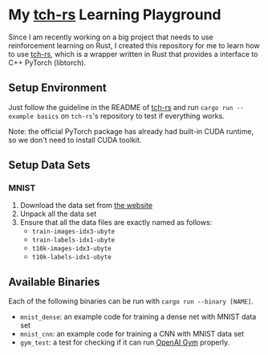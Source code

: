 # My [tch-rs](https://github.com/LaurentMazare/tch-rs) Learning Playground

Since I am recently working on a big project that needs to use reinforcement learning on Rust, I created this repository for me to learn how to use [tch-rs](https://github.com/LaurentMazare/tch-rs), which is a wrapper written in Rust that provides a interface to C++ PyTorch (libtorch).

## Setup Environment

Just follow the guideline in the README of [tch-rs](https://github.com/LaurentMazare/tch-rs) and run `cargo run --example basics` on `tch-rs`'s repository to test if everything works.

Note: the official PyTorch package has already had built-in CUDA runtime, so we don't need to install CUDA toolkit.

## Setup Data Sets

### MNIST

1. Download the data set from [the website](http://yann.lecun.com/exdb/mnist/)
2. Unpack all the data set
3. Ensure that all the data files are exactly named as follows:
    - `train-images-idx3-ubyte`
    - `train-labels-idx1-ubyte`
    - `t10k-images-idx3-ubyte`
    - `t10k-labels-idx1-ubyte`

## Available Binaries

Each of the following binaries can be run with `cargo run --binary [NAME]`.

- `mnist_dense`: an example code for training a dense net with MNIST data set
- `mnist_cnn`: an example code for training a CNN with MNIST data set
- `gym_test`: a test for checking if it can run [OpenAI Gym](https://github.com/openai/gym) properly.
